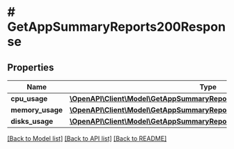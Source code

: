 # # GetAppSummaryReports200Response

## Properties

Name | Type | Description | Notes
------------ | ------------- | ------------- | -------------
**cpu_usage** | [**\OpenAPI\Client\Model\GetAppSummaryReports200ResponseCpuUsageInner[]**](GetAppSummaryReports200ResponseCpuUsageInner.md) |  | [optional]
**memory_usage** | [**\OpenAPI\Client\Model\GetAppSummaryReports200ResponseCpuUsageInner[]**](GetAppSummaryReports200ResponseCpuUsageInner.md) |  | [optional]
**disks_usage** | [**\OpenAPI\Client\Model\GetAppSummaryReports200ResponseDisksUsageInner[]**](GetAppSummaryReports200ResponseDisksUsageInner.md) |  | [optional]

[[Back to Model list]](../../README.md#models) [[Back to API list]](../../README.md#endpoints) [[Back to README]](../../README.md)
